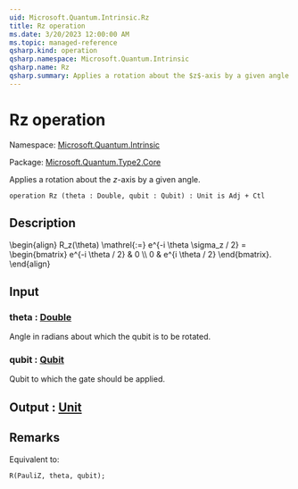 ```yaml
---
uid: Microsoft.Quantum.Intrinsic.Rz
title: Rz operation
ms.date: 3/20/2023 12:00:00 AM
ms.topic: managed-reference
qsharp.kind: operation
qsharp.namespace: Microsoft.Quantum.Intrinsic
qsharp.name: Rz
qsharp.summary: Applies a rotation about the $z$-axis by a given angle.
---
```


# Rz operation

Namespace: [Microsoft.Quantum.Intrinsic](xref:Microsoft.Quantum.Intrinsic)

Package: [Microsoft.Quantum.Type2.Core](https://nuget.org/packages/Microsoft.Quantum.Type2.Core)


Applies a rotation about the $z$-axis by a given angle.

```qsharp
operation Rz (theta : Double, qubit : Qubit) : Unit is Adj + Ctl
```


## Description

\begin{align}R_z(\theta) \mathrel{:=}e^{-i \theta \sigma_z / 2} =\begin{bmatrix}e^{-i \theta / 2} & 0 \\\\0 & e^{i \theta / 2}\end{bmatrix}.\end{align}

## Input

### theta : [Double](xref:microsoft.quantum.qsharp.valueliterals#double-literals)

Angle in radians about which the qubit is to be rotated.


### qubit : [Qubit](xref:microsoft.quantum.qsharp.valueliterals#qubit-literals)

Qubit to which the gate should be applied.



## Output : [Unit](xref:microsoft.quantum.qsharp.valueliterals#unit-literal)



## Remarks

Equivalent to:```qsharpR(PauliZ, theta, qubit);```